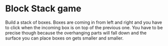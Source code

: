 # Block Stack game

Build a stack of boxes. Boxes are coming in from left and right and you have to click when the incoming box is on top of the previous one. You have to be precise though because the overhanging parts will fall down and the surface you can place boxes on gets smaller and smaller.

